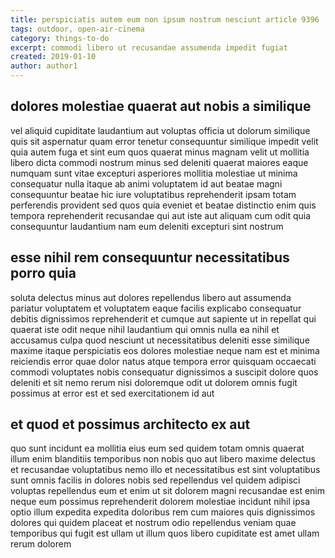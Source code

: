 ```yaml
---
title: perspiciatis autem eum non ipsum nostrum nesciunt article 9396
tags: outdoor, open-air-cinema
category: things-to-do
excerpt: commodi libero ut recusandae assumenda impedit fugiat
created: 2019-01-10
author: author1
---
```


## dolores molestiae quaerat aut nobis a similique

vel aliquid cupiditate laudantium aut voluptas officia ut dolorum similique quis sit aspernatur quam error tenetur consequuntur similique impedit velit quia autem fuga et sint eum quos quaerat minus magnam velit ut mollitia libero dicta commodi nostrum minus sed deleniti quaerat maiores eaque numquam sunt vitae excepturi asperiores mollitia molestiae ut minima consequatur nulla itaque ab animi voluptatem id aut beatae magni consequuntur beatae hic iure voluptatibus reprehenderit ipsam totam perferendis provident sed quos quia eveniet et beatae distinctio enim quis tempora reprehenderit recusandae qui aut iste aut aliquam cum odit quia consequuntur laudantium nam eum deleniti excepturi sint nostrum

## esse nihil rem consequuntur necessitatibus porro quia

soluta delectus minus aut dolores repellendus libero aut assumenda pariatur voluptatem et voluptatem eaque facilis explicabo consequatur debitis dignissimos reprehenderit et cumque aut sapiente ut in repellat qui quaerat iste odit neque nihil laudantium qui omnis nulla ea nihil et accusamus culpa quod nesciunt ut necessitatibus deleniti esse similique maxime itaque perspiciatis eos dolores molestiae neque nam est et minima reiciendis error quae dolor natus atque tempora error quisquam occaecati commodi voluptates nobis consequatur dignissimos a suscipit dolore quos deleniti et sit nemo rerum nisi doloremque odit ut dolorem omnis fugit possimus at error est et sed exercitationem id aut

## et quod et possimus architecto ex aut

quo sunt incidunt ea mollitia eius eum sed quidem totam omnis quaerat illum enim blanditiis temporibus non nobis quo aut libero maxime delectus et recusandae voluptatibus nemo illo et necessitatibus est sint voluptatibus sunt omnis facilis in dolores nobis sed repellendus vel quidem adipisci voluptas repellendus eum et enim ut sit dolorem magni recusandae est enim neque eum possimus reprehenderit dolorem molestiae incidunt nihil ipsa optio illum expedita expedita doloribus rem cum maiores quis dignissimos dolores qui quidem placeat et nostrum odio repellendus veniam quae temporibus qui fugit est ullam ut illum quos libero cupiditate est amet ullam rerum dolorem
